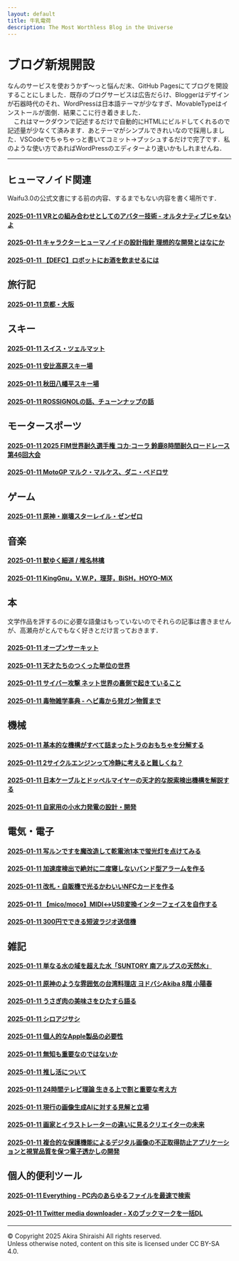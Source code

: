 ```yaml
---
layout: default
title: 牛乳電荷
description: The Most Worthless Blog in the Universe
---
```


# ブログ新規開設
なんのサービスを使おうかず～っと悩んだ末、GitHub Pagesにてブログを開設することにしました．既存のブログサービスは広告だらけ、Bloggerはデザインが石器時代のそれ、WordPressは日本語テーマが少なすぎ、MovableTypeはインストールが面倒．結果ここに行き着きました．  
　これはマークダウンで記述するだけで自動的にHTMLにビルドしてくれるので記述量が少なくて済みます．あとテーマがシンプルできれいなので採用しました．VSCodeでちゃちゃっと書いてコミット→プッシュするだけで完了です．私のような使い方であればWordPressのエディターより速いかもしれませんね．

--- 

## **ヒューマノイド関連**
Waifu3.0の公式文書にする前の内容、するまでもない内容を書く場所です．  
#### [2025-01-11 VRとの組み合わせとしてのアバター技術 - オルタナティブじゃないよ](/sample)
#### [2025-01-11 キャラクターヒューマノイドの設計指針 理想的な開発とはなにか](/sample)
#### [2025-01-11 【DEFC】ロボットにお酒を飲ませるには](/sample)

## **旅行記**
#### [2025-01-11 京都・大阪](/sample)

## **スキー**
#### [2025-01-11 スイス・ツェルマット](/sample)
#### [2025-01-11 安比高原スキー場](/sample)
#### [2025-01-11 秋田八幡平スキー場](/sample)
#### [2025-01-11 ROSSIGNOLの話、チューンナップの話](/sample)

## **モータースポーツ**
#### [2025-01-11 2025 FIM世界耐久選手権 コカ·コーラ 鈴鹿8時間耐久ロードレース 第46回大会](/sample)
#### [2025-01-11 MotoGP マルク・マルケス、ダニ・ペドロサ](/sample)

## **ゲーム**
#### [2025-01-11 原神・崩壊スターレイル・ゼンゼロ](/sample)

## **音楽**
#### [2025-01-11 獣ゆく細道 / 椎名林檎](/sample)
#### [2025-01-11 KingGnu，V.W.P，理芽，BiSH，HOYO-MiX](/sample)

## **本**
文学作品を評するのに必要な語彙はもっていないのでそれらの記事は書きませんが、高瀬舟がとんでもなく好きとだけ言っておきます．  
#### [2025-01-11 オープンサーキット](/sample)
#### [2025-01-11 天才たちのつくった単位の世界](/sample)
#### [2025-01-11 サイバー攻撃 ネット世界の裏側で起きていること](/sample)
#### [2025-01-11 毒物雑学事典 - ヘビ毒から発ガン物質まで](/sample)

## **機械**
#### [2025-01-11 基本的な機構がすべて詰まったトラのおもちゃを分解する](/sample)
#### [2025-01-11 2サイクルエンジンって冷静に考えると難しくね？](/sample)
#### [2025-01-11 日本ケーブルとドッペルマイヤーの天才的な脱索検出機構を解説する](/sample)
#### [2025-01-11 自家用の小水力発電の設計・開発](/sample)

## **電気・電子**
#### [2025-01-11 写ルンですを魔改造して乾電池1本で蛍光灯を点けてみる](/sample)
#### [2025-01-11 加速度検出で絶対に二度寝しないバンド型アラームを作る](/sample)
#### [2025-01-11 改札・自販機で光るかわいいNFCカードを作る](/sample)
#### [2025-01-11 【mico/moco】MIDI↔USB変換インターフェイスを自作する](/sample)
#### [2025-01-11 300円でできる短波ラジオ送信機](/sample)

## **雑記**
#### [2025-01-11 単なる水の域を超えた水「SUNTORY 南アルプスの天然水」](/sample)
#### [2025-01-11 原神のような雰囲気の台湾料理店 ヨドバシAkiba 8階 小陽春](/sample)
#### [2025-01-11 うさぎ肉の美味さをひたすら語る](/sample)
#### [2025-01-11 シロアジサシ](/sample)
#### [2025-01-11 個人的なApple製品の必要性](/sample)
#### [2025-01-11 無知も重要なのではないか](/sample)
#### [2025-01-11 推し活について](/sample)
#### [2025-01-11 24時間テレビ理論 生きる上で割と重要な考え方](/sample)
#### [2025-01-11 現行の画像生成AIに対する見解と立場](/sample)
#### [2025-01-11 画家とイラストレーターの違いに見るクリエイターの未来](/sample)
#### [2025-01-11 複合的な保護機能によるデジタル画像の不正取得防止アプリケーションと視覚品質を保つ電子透かしの開発](/sample)

## **個人的便利ツール**
#### [2025-01-11 Everything - PC内のあらゆるファイルを最速で検索](/sample)
#### [2025-01-11 Twitter media downloader - Xのブックマークを一括DL](/sample)

--- 
© Copyright 2025 Akira Shiraishi All rights reserved.  
Unless otherwise noted, content on this site is licensed under CC BY-SA 4.0.